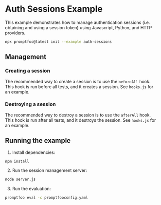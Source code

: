 # Auth Sessions Example

This example demonstrates how to manage authentication sessions (i.e. obtaining and using a session token) using Javascript, Python, and HTTP providers.

```sh
npx promptfoo@latest init --example auth-sessions
```

## Management

### Creating a session

The recommended way to create a session is to use the `beforeAll` hook. This hook is run before all tests, and it creates a session. See `hooks.js` for an example.

### Destroying a session

The recommended way to destroy a session is to use the `afterAll` hook. This hook is run after all tests, and it destroys the session. See `hooks.js` for an example.

## Running the example

1. Install dependencies:

```bash
npm install
```

2. Run the session management server:

```bash
node server.js
```

3. Run the evaluation:

```bash
promptfoo eval -c promptfooconfig.yaml
```
